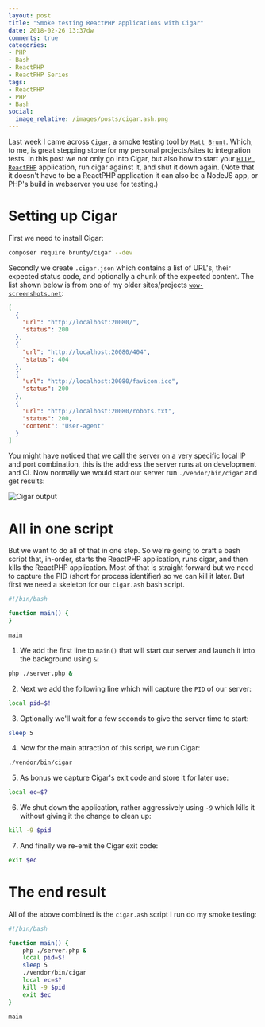 ```yaml
---
layout: post
title: "Smoke testing ReactPHP applications with Cigar"
date: 2018-02-26 13:37dw
comments: true
categories:
- PHP
- Bash
- ReactPHP
- ReactPHP Series
tags:
- ReactPHP
- PHP
- Bash
social:
  image_relative: /images/posts/cigar.ash.png
---
```


Last week I came across [`Cigar`](https://github.com/Brunty/cigar), a smoke testing tool by [`Matt Brunt`](https://twitter.com/Brunty). 
Which, to me, is great stepping stone for my personal projects/sites to integration tests. In this post we not only go into Cigar, but 
also how to start your [`HTTP ReactPHP`](https://reactphp.org/http/) application, run cigar against it, and shut it down again. (Note 
that it doesn't have to be a ReactPHP application it can also be a NodeJS app, or PHP's build in webserver you use for testing.) 

<!-- More -->

# Setting up Cigar

First we need to install Cigar:

````bash
composer require brunty/cigar --dev
````

Secondly we create `.cigar.json` which contains a list of URL's, their expected status code, and optionally a chunk of the expected 
content. The list shown below is from one of my older sites/projects [`wow-screenshots.net`](https://www.wow-screenshots.net):

```json
[
  {
    "url": "http://localhost:20080/",
    "status": 200
  },
  {
    "url": "http://localhost:20080/404",
    "status": 404
  },
  {
    "url": "http://localhost:20080/favicon.ico",
    "status": 200
  },
  {
    "url": "http://localhost:20080/robots.txt",
    "status": 200,
    "content": "User-agent"
  }
]
```

You might have noticed that we call the server on a very specific local IP and port combination, this is the address the server 
runs at on development and CI. Now normally we would start our server run `./vendor/bin/cigar` and get results:

![Cigar output](/images/posts/cigar.ash.png)

# All in one script

But we want to do all of that in one step. So we're going to craft a bash script that, in-order, starts the ReactPHP 
application, runs cigar, and then kills the ReactPHP application. Most of that is straight forward but we need to capture 
the PID (short for process identifier) so we can kill it later. But first we need a skeleton for our `cigar.ash` bash 
script.

```bash
#!/bin/bash

function main() {
}

main
``` 

1) We add the first line to `main()` that will start our server and launch it into the background using `&`:
```bash
php ./server.php &
```

2) Next we add the following line which will capture the `PID` of our server:
```bash
local pid=$!
```

3) Optionally we'll wait for a few seconds to give the server time to start:
```bash
sleep 5
```

4) Now for the main attraction of this script, we run Cigar:
```bash
./vendor/bin/cigar
```

5) As bonus we capture Cigar's exit code and store it for later use:
```bash
local ec=$?
```

6) We shut down the application, rather aggressively using `-9` which kills it without giving it the change to clean up:
```bash
kill -9 $pid
```

7) And finally we re-emit the Cigar exit code:
```bash
exit $ec
```

# The end result

All of the above combined is the `cigar.ash` script I run do my smoke testing:

```bash
#!/bin/bash

function main() {
    php ./server.php &
    local pid=$!
    sleep 5
    ./vendor/bin/cigar
    local ec=$?
    kill -9 $pid
    exit $ec
}

main
```
